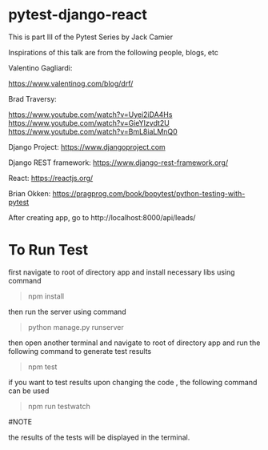 # pytest-django-react

This is part III of the Pytest Series by Jack Camier


Inspirations of this talk are from the following people, blogs, etc

Valentino Gagliardi:

https://www.valentinog.com/blog/drf/

Brad Traversy:

https://www.youtube.com/watch?v=Uyei2iDA4Hs
https://www.youtube.com/watch?v=GieYIzvdt2U
https://www.youtube.com/watch?v=BmL8iaLMnQ0

Django Project:
https://www.djangoproject.com

Django REST framework:
https://www.django-rest-framework.org/

React:
https://reactjs.org/

Brian Okken:
https://pragprog.com/book/bopytest/python-testing-with-pytest

After creating app, go to http://localhost:8000/api/leads/  

# To Run Test  

first navigate to root of directory app and install necessary libs using command  

>npm install  

then run the server using command  

>python manage.py runserver  

then open another terminal and navigate to root of directory app and run the following command to generate test results  
>npm test  

if you want to test results upon changing the code , the following command can be used  

>npm run testwatch  

#NOTE  

the results of the tests will be displayed in the terminal.  
